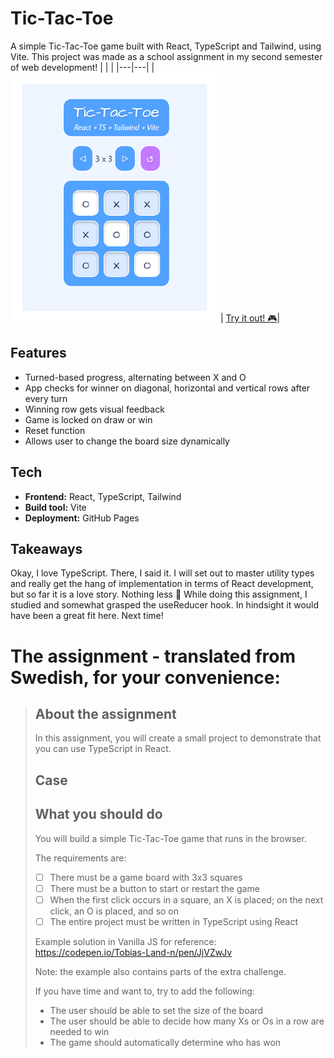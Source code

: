 # Tic-Tac-Toe

A simple Tic-Tac-Toe game built with React, TypeScript and Tailwind, using Vite. This project was made as a school assignment in my second semester of web development!
|   |   |
|---|---|
|![Preview](./thumbnail.jpg)   |  [Try it out! 🎮](https://linneatoth.github.io/TicTacToe/)|

## Features
- Turned-based progress, alternating between X and O
- App checks for winner on diagonal, horizontal and vertical rows after every turn
- Winning row gets visual feedback
- Game is locked on draw or win
- Reset function
- Allows user to change the board size dynamically

## Tech
- **Frontend:** React, TypeScript, Tailwind  
- **Build tool:** Vite  
- **Deployment:** GitHub Pages  

## Takeaways
Okay, I love TypeScript. There, I said it. I will set out to master utility types and really get the hang of implementation in terms of React development, but so far it is a love story. Nothing less 💙
While doing this assignment, I studied and somewhat grasped the useReducer hook. In hindsight it would have been a great fit here. Next time!

# The assignment - translated from Swedish, for your convenience:
> ## About the assignment  
> In this assignment, you will create a small project to demonstrate that you can use TypeScript in React.  
>  
> ## Case  
>  
> ## What you should do  
> You will build a simple Tic-Tac-Toe game that runs in the browser.  
>  
> The requirements are:  
>  
> - [ ] There must be a game board with 3x3 squares  
> - [ ] There must be a button to start or restart the game  
> - [ ] When the first click occurs in a square, an X is placed; on the next click, an O is placed, and so on  
> - [ ] The entire project must be written in TypeScript using React  
>  
> Example solution in Vanilla JS for reference:  
> https://codepen.io/Tobias-Land-n/pen/JjVZwJv  
>  
> Note: the example also contains parts of the extra challenge.  
>  
> If you have time and want to, try to add the following:  
>  
> - The user should be able to set the size of the board  
> - The user should be able to decide how many Xs or Os in a row are needed to win  
> - The game should automatically determine who has won  
